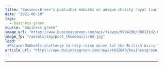 ```yaml
---
title: "BusinessGreen's publisher embarks on unique charity royal tour"
date: "2021-06-10"
tags: 
  - business green
source: "business green"
image_url: "https://www.businessgreen.com/api/v1/wps/993429b/d00131d2-6525-4d22-a402-463f901c36a1/2/tim-weller-185x114.jpg"
image_fp: "/assets/img/post_thumbnails/69.jpg"
lead: "
 #PalacesOnWheels challenge to help raise money for the British Asian Trust and its response to the CCovid-19 crisis ..."
article_url: "https://www.businessgreen.com/news/4032643/businessgreen-publisher-embarks-unique-charity-royal-tour"
---
```


---
